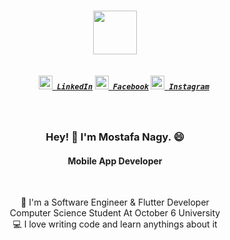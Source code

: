 <h1 align="center">
  <a href="https://git.io/typing-svg">
    <img height="70" src="https://readme-typing-svg.herokuapp.com/?lines=Hello,+There!+👋;This+is+Mostafa+Nagy..;Nice+to+meet+you!&center=true&size=28">
  </a>
</h1>

<h5 align="center">
  <code> 
    <a href="https://www.linkedin.com/in/mostafa-nagy-69252a217/" title="LinkedIn Profile"><img width="22" src="images/linkedin.svg"> LinkedIn</a></code>
  <code><a href="https://www.facebook.com/profile.php?id=100068592009994" title="Facebook Profile"><img width="22" src="images/facebook.png"> Facebook</a></code>
  <code><a href="[https://www.instagram.com/sayed3bdul3ziz/](https://www.facebook.com/profile.php?id=100068592009994)" title="Instagram Profile"><img width="22" src="images/instagram.svg"> Instagram</a></code>
</h5>
<br>
<h3 align="center">Hey! 👋 I'm Mostafa Nagy. 😄 </h3>
<h4 align="center">Mobile App Developer</h4>
<br>
<p align="center">
  📕 I'm a Software Engineer & Flutter Developer
  <br>
   Computer Science Student At October 6 University
  <br>
  💻 I love writing code and learn anythings about it
  <br>
